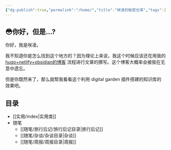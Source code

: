 ```yaml
---
{"dg-publish":true,"permalink":"/home/","title":"咲凌的秘密仓库","tags":["gardenEntry"],"created":"2024-04-17 21:04","updated":"2024-04-17 21:25"}
---
```



## 😳你好，但是...?

你好，我是咲凌。

我不知道你是怎么找到这个地方的？因为理论上来说，我这个时候应该还在用我的 [hugo+netlify+obsidian的博客](https://sallyn.site/) 流程进行文章的撰写。这个博客大概率会被我在无意中遗忘。

但是你既然来了，那么就帮我看看这个利用 digital garden 插件搭建的知识库的效果吧。

## 目录

- [[实用/index\|实用类]]
- 随笔
	- [[随笔/旅行后记/旅行后记目录\|旅行后记]]
	- [[随笔/杂谈/杂谈目录\|杂谈]]
	- [[随笔/周报/周报目录\|周报]]